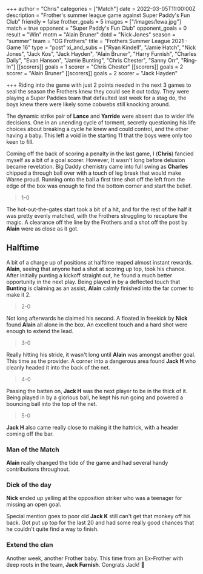 +++
author = "Chris"
categories = ["Match"]
date = 2022-03-05T11:00:00Z
description = "Frother's summer league game against Super Paddy's Fun Club"
friendly = false
frother_goals = 5
images = ["/images/lewa.jpg"]
match = true
opponent = "Super Paddy's Fun Club"
opponent_goals = 0
result = "Win"
motm = "Alain Bruner"
dotd = "Nick Jones"
season = "summer"
team = "OG Frothers"
title = "Frothers Summer League 2021 - Game 16"
type = "post"
xi_and_subs = ["Ryan Kindell", "Jamie Hatch", "Nick Jones", "Jack Kos", "Jack Hayden", "Alain Bruner", "Harry Furnish", "Charles Daily", "Evan Hanson", "Jamie Bunting", "Chris Chester", "Sanny Orr", "Ring-In"]
[[scorers]]
goals = 1
scorer = "Chris Chester"
[[scorers]]
goals = 2
scorer = "Alain Bruner"
[[scorers]]
goals = 2
scorer = "Jack Hayden"


+++
Riding into the game with just 2 points needed in the next 3 games to seal the season the Frothers knew they could see it out today. They were playing a Super Paddies team that defaulted last week for a stag do, the boys knew there were likely some cobwebs still knocking around.

The dynamic strike pair of **Lance** and **Yarride** were absent due to wider life decisions. One in an unending cycle of torment, secretly questioning his life choices about breaking a cycle he knew and could control, and the other having a baby. This left a void in the starting 11 that the boys were only too keen to fill.

Coming off the back of scoring a penalty in the last game, I (**Chris**) fancied myself as a bit of a goal scorer. However, It wasn't long before delusion became revelation. Big Daddy chemistry came into full swing as **Charles** chipped a through ball over with a touch of leg break that would make Warne proud. Running onto the ball a first time shot off the left from the edge of the box was enough to find the bottom corner and start the belief.

> 1-0

The hot-out-the-gates start took a bit of a hit, and for the rest of the half it was pretty evenly matched, with the Frothers struggling to recapture the magic. A clearance off the line by the Frothers and a shot off the post by **Alain** were as close as it got.

## Halftime

A bit of a charge up of positions at halftime reaped almost instant rewards. **Alain**, seeing that anyone had a shot at scoring up top, took his chance. After initially punting a kickoff straight out, he found a much better opportunity in the next play. Being played in by a deflected touch that **Bunting** is claiming as an assist, **Alain** calmly finished into the far corner to make it 2.

> 2-0

Not long afterwards he claimed his second. A floated in freekick by **Nick** found **Alain** all alone in the box. An excellent touch and a hard shot were enough to extend the lead.

> 3-0

Really hitting his stride, it wasn't long until **Alain** was amongst another goal. This time as the provider. A corner into a dangerous area found **Jack H** who cleanly headed it into the back of the net.

> 4-0

Passing the batten on, **Jack H** was the next player to be in the thick of it. Being played in by a glorious ball, he kept his run going and powered a bouncing ball into the top of the net.

> 5-0

**Jack H** also came really close to making it the hattrick, with a header coming off the bar.

### Man of the Match

**Alain** really changed the tide of the game and had several handy contributions throughout.

### Dick of the day

**Nick** ended up yelling at the opposition striker who was a teenager for missing an open goal.

Special mention goes to poor old **Jack K** still can't get that monkey off his back. Got put up top for the last 20 and had some really good chances that he couldn't quite find a way to finish.

### Extend the clan

Another week, another Frother baby. This time from an Ex-Frother with deep roots in the team, **Jack Furnish**. Congrats Jack! 👼